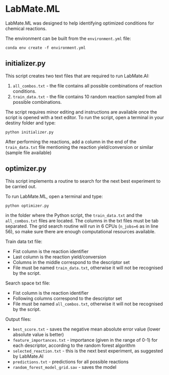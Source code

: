 # LabMate.ML 

LabMate.ML was designed to help identifying optimized conditions for chemical reactions.

The environment can be built from the `environment.yml` file:

```
conda env create -f environment.yml
```




## initializer.py

This script creates two text files that are required to run LabMate.AI:

1) `all_combos.txt` - the file contains all possible combinations of reaction conditions.
2) `train_data.txt` - the file contains 10 random reaction sampled from all possible combinations.


The script requires minor editing and instructions are available once the script is opened with a text editor.
To run the script, open a terminal in your destiny folder and type:

```
python initializer.py
```

After performing the reactions, add a column in the end of the `train_data.txt` file mentioning the reaction yield/conversion or similar (sample file available)


## optimizer.py


This script implements a routine to search for the next best experiment to be carried out.


To run LabMate.ML, open a terminal and type:

```
python optimizer.py
```

in the folder where the Python script, the `train_data.txt` and the `all_combos.txt` files are located. The columns in the txt files must be tab separated.
The grid search routine will run in 6 CPUs (`n_jobs=6` as in line 56), so make sure there are enough computational resources available.



Train data txt file:
- Fist column is the reaction identifier
- Last column is the reaction yield/conversion
- Columns in the middle correspond to the descriptor set
- File must be named `train_data.txt`, otherwise it will not be recognised by the script.


Search space txt file:
- Fist column is the reaction identifier 
- Following columns correspond to the descriptor set
- File must be named `all_combos.txt`, otherwise it will not be recognised by the script.


Output files:
- `best_score.txt` - saves the negative mean absolute error value (lower absolute value is better)
- `feature_importances.txt` - importance (given in the range of 0-1) for each descriptor, according to the random forest algorithm
- `selected_reaction.txt` - this is the next best experiment, as suggested by LabMate.AI
- `predictions.txt` - predictions for all possible reactions
- `random_forest_model_grid.sav` - saves the model






